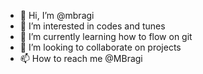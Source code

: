 - 👋 Hi, I’m @mbragi
- 👀 I’m interested in codes and tunes
- 🌱 I’m currently learning how to flow on git
- 💞️ I’m looking to collaborate on projects
- 📫 How to reach me @MBragi

<!---
MBragi/MBragi is a ✨ special ✨ repository because its `README.md` (this file) appears on your GitHub profile.
You can click the Preview link to take a look at your changes.
--->
